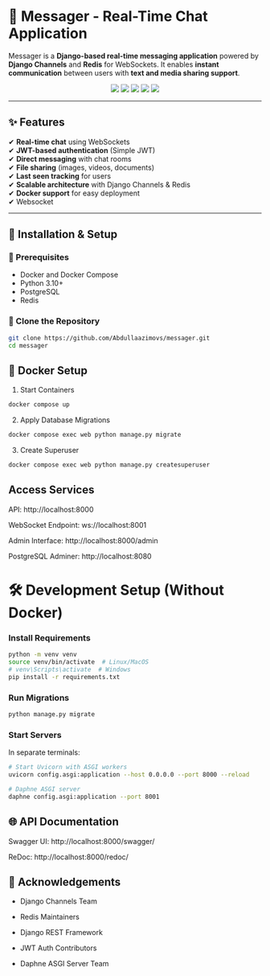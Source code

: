 # 💬 Messager - Real-Time Chat Application

Messager is a **Django-based real-time messaging application** powered by **Django Channels** and **Redis** for WebSockets. It enables **instant communication** between users with **text and media sharing support**.

<p align="center">
  <img src="https://img.shields.io/badge/Python-3.10-blue?style=for-the-badge&logo=python">
  <img src="https://img.shields.io/badge/Django-4.2-green?style=for-the-badge&logo=django">
  <img src="https://img.shields.io/badge/WebSockets-Enabled-red?style=for-the-badge">
  <img src="https://img.shields.io/badge/Redis-Supported-yellow?style=for-the-badge&logo=redis">
  <img src="https://img.shields.io/badge/Docker-Ready-2496ED?style=for-the-badge&logo=docker">
</p>

---

## ✨ Features

✔ **Real-time chat** using WebSockets  
✔ **JWT-based authentication** (Simple JWT)  
✔ **Direct messaging** with chat rooms  
✔ **File sharing** (images, videos, documents)  
✔ **Last seen tracking** for users  
✔ **Scalable architecture** with Django Channels & Redis  
✔ **Docker support** for easy deployment  
✔ Websocket

---

## 🚀 Installation & Setup

### 🔹 Prerequisites
- Docker and Docker Compose
- Python 3.10+
- PostgreSQL
- Redis

### 🔹 Clone the Repository  
```bash
git clone https://github.com/Abdullaazimovs/messager.git
cd messager
```
## 🐳 Docker Setup
1. Start Containers
```bash
docker compose up 
```
2. Apply Database Migrations 
```bash
docker compose exec web python manage.py migrate
```
3. Create Superuser
```bash
docker compose exec web python manage.py createsuperuser
```
## Access Services

API: http://localhost:8000

WebSocket Endpoint: ws://localhost:8001

Admin Interface: http://localhost:8000/admin

PostgreSQL Adminer: http://localhost:8080

# 🛠️ Development Setup (Without Docker)

### Install Requirements
```bash
python -m venv venv
source venv/bin/activate  # Linux/MacOS
# venv\Scripts\activate  # Windows
pip install -r requirements.txt
```
### Run Migrations
```bash
python manage.py migrate
```

### Start Servers

In separate terminals:
```bash
# Start Uvicorn with ASGI workers
uvicorn config.asgi:application --host 0.0.0.0 --port 8000 --reload

# Daphne ASGI server
daphne config.asgi:application --port 8001
```


## 🌐 API Documentation

Swagger UI: http://localhost:8000/swagger/

ReDoc: http://localhost:8000/redoc/

## 🙏 Acknowledgements

- Django Channels Team

- Redis Maintainers

- Django REST Framework

- JWT Auth Contributors

- Daphne ASGI Server Team
